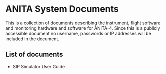 # ANITA System Documents

This is a collection of documents describing the instrument, flight software and monitoring hardware and software for ANITA-4. Since this is a publicly accessible document no username, passwords or IP addresses will be included in the document.

## List of documents
* SIP Simulator User Guide